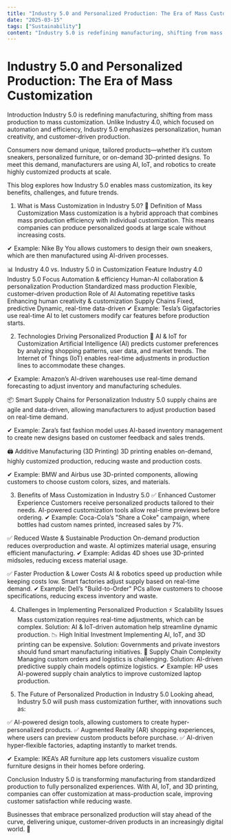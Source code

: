 ```yaml
---
title: "Industry 5.0 and Personalized Production: The Era of Mass Customization"
date: "2025-03-15"
tags: ["Sustainability"]
content: "Industry 5.0 is redefining manufacturing, shifting from mass production to mass customization. Unlike Industry 4.0, which focused on automation..."
---
```


# Industry 5.0 and Personalized Production: The Era of Mass Customization

Introduction
Industry 5.0 is redefining manufacturing, shifting from mass production to mass customization. Unlike Industry 4.0, which focused on automation and efficiency, Industry 5.0 emphasizes personalization, human creativity, and customer-driven production.

Consumers now demand unique, tailored products—whether it’s custom sneakers, personalized furniture, or on-demand 3D-printed designs. To meet this demand, manufacturers are using AI, IoT, and robotics to create highly customized products at scale.

This blog explores how Industry 5.0 enables mass customization, its key benefits, challenges, and future trends.

1. What is Mass Customization in Industry 5.0?
🎯 Definition of Mass Customization
Mass customization is a hybrid approach that combines mass production efficiency with individual customization. This means companies can produce personalized goods at large scale without increasing costs.

✔ Example: Nike By You allows customers to design their own sneakers, which are then manufactured using AI-driven processes.

📊 Industry 4.0 vs. Industry 5.0 in Customization
Feature        Industry 4.0        Industry 5.0
Focus        Automation & efficiency        Human-AI collaboration & personalization
Production        Standardized mass production        Flexible, customer-driven production
Role of AI        Automating repetitive tasks        Enhancing human creativity & customization
Supply Chains        Fixed, predictive        Dynamic, real-time data-driven
✔ Example: Tesla’s Gigafactories use real-time AI to let customers modify car features before production starts.

2. Technologies Driving Personalized Production
🤖 AI & IoT for Customization
Artificial Intelligence (AI) predicts customer preferences by analyzing shopping patterns, user data, and market trends. The Internet of Things (IoT) enables real-time adjustments in production lines to accommodate these changes.

✔ Example: Amazon’s AI-driven warehouses use real-time demand forecasting to adjust inventory and manufacturing schedules.

📦 Smart Supply Chains for Personalization
Industry 5.0 supply chains are agile and data-driven, allowing manufacturers to adjust production based on real-time demand.

✔ Example: Zara’s fast fashion model uses AI-based inventory management to create new designs based on customer feedback and sales trends.

🖨 Additive Manufacturing (3D Printing)
3D printing enables on-demand, highly customized production, reducing waste and production costs.

✔ Example: BMW and Airbus use 3D-printed components, allowing customers to choose custom colors, sizes, and materials.

3. Benefits of Mass Customization in Industry 5.0
✅ Enhanced Customer Experience
Customers receive personalized products tailored to their needs.
AI-powered customization tools allow real-time previews before ordering.
✔ Example: Coca-Cola’s "Share a Coke" campaign, where bottles had custom names printed, increased sales by 7%.

✅ Reduced Waste & Sustainable Production
On-demand production reduces overproduction and waste.
AI optimizes material usage, ensuring efficient manufacturing.
✔ Example: Adidas 4D shoes use 3D-printed midsoles, reducing excess material usage.

✅ Faster Production & Lower Costs
AI & robotics speed up production while keeping costs low.
Smart factories adjust supply based on real-time demand.
✔ Example: Dell’s "Build-to-Order" PCs allow customers to choose specifications, reducing excess inventory and waste.

4. Challenges in Implementing Personalized Production
⚡ Scalability Issues
Mass customization requires real-time adjustments, which can be complex.
Solution: AI & IoT-driven automation help streamline dynamic production.
📉 High Initial Investment
Implementing AI, IoT, and 3D printing can be expensive.
Solution: Governments and private investors should fund smart manufacturing initiatives.
🔗 Supply Chain Complexity
Managing custom orders and logistics is challenging.
Solution: AI-driven predictive supply chain models optimize logistics.
✔ Example: HP uses AI-powered supply chain analytics to improve customized laptop production.

5. The Future of Personalized Production in Industry 5.0
Looking ahead, Industry 5.0 will push mass customization further, with innovations such as:

✅ AI-powered design tools, allowing customers to create hyper-personalized products.
✅ Augmented Reality (AR) shopping experiences, where users can preview custom products before purchase.
✅ AI-driven hyper-flexible factories, adapting instantly to market trends.

✔ Example: IKEA’s AR furniture app lets customers visualize custom furniture designs in their homes before ordering.

Conclusion
Industry 5.0 is transforming manufacturing from standardized production to fully personalized experiences. With AI, IoT, and 3D printing, companies can offer customization at mass-production scale, improving customer satisfaction while reducing waste.

Businesses that embrace personalized production will stay ahead of the curve, delivering unique, customer-driven products in an increasingly digital world. 🚀
